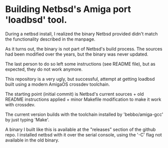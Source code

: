 # Building Netbsd's Amiga port 'loadbsd' tool.

During a netbsd install, I realized the binary Netbsd provided didn't match the functionality described in the manpage.

As it turns out, the binary is not part of Netbsd's build process. The sources had been modified over the years, but the binary was never updated.

The last person to do so left some instructions (see README file), but as expected, they do not work anymore.

This repository is a very ugly, but successful, attempt at getting loadbsd built using a modern AmigaOS crossdev toolchain.

The starting point (initial commit) is Netbsd's current sources + old README instructions applied + minor Makefile modification to make it work with crossdev.

The current version builds with the toolchain installed by 'bebbo/amiga-gcc' by just typing 'Make'.

A binary I built like this is available at the "releases" section of the github repo. I installed netbsd with it over the serial console, using the '-C' flag not available in the old binary.
